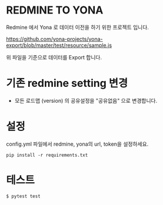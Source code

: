 REDMINE TO YONA
===============

Redmine 에서 Yona 로 데이터 이전을 하기 위한 프로젝트 입니다.

https://github.com/yona-projects/yona-export/blob/master/test/resource/sample.js

위 파일을 기준으로 데이터를 Export 합니다.

# 기존 redmine setting 변경
  * 모든 로드맵 (version) 의 공유설정을 "공유없음" 으로 변경합니다.

# 설정
config.yml 파일에서 redmine, yona의 url, token을 설정하세요.

	pip install -r requirements.txt


# 테스트
	$ pytest test